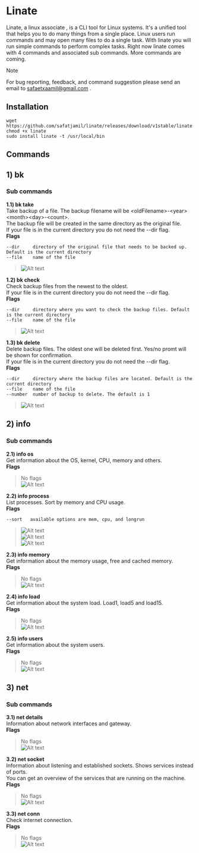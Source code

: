# Linate
Linate, a linux associate , is a CLI tool for Linux systems. It's a unified tool that helps you to do many things 
from a single place. Linux users run commands and may open many files to do a single task. With linate you will 
run simple commands to perform complex tasks. Right now linate comes with 4 commands and associated sub commands.
More commands are coming.
> [!NOTE]
> For bug reporting, feedback, and command suggestion please send an email to safaetxaamil@gmail.com .

## Installation
```
wget https://github.com/safatjamil/linate/releases/download/v1stable/linate
chmod +x linate
sudo install linate -t /usr/local/bin
```

## Commands
## 1) bk
### Sub commands
**1.1) bk take**
<br/>Take backup of a file. The backup filename will be \<oldFilename>-\<year>\<month>\<day>-\<count>.<br />
The backup file will be created in the same directory as the original file.<br/>
If your file is in the current directory you do not need the --dir flag.<br/>
**Flags**
```
--dir     directory of the original file that needs to be backed up. Default is the current directory
--file    name of the file
```
>![Alt text](img/bk_take.png)

**1.2) bk check**
<br/>Check backup files from the newest to the oldest.<br/>
If your file is in the current directory you do not need the --dir flag.<br/>
**Flags**
```
--dir     directory where you want to check the backup files. Default is the current directory
--file    name of the file
```
>![Alt text](img/bk_check.png)

**1.3) bk delete**
<br/>Delete backup files. The oldest one will be deleted first. Yes/no promt will be shown for confirmation.<br/>
If your file is in the current directory you do not need the --dir flag.<br/>
**Flags**
```
--dir     directory where the backup files are located. Default is the current directory
--file    name of the file
--number  number of backup to delete. The default is 1
```
>![Alt text](img/bk_delete.png)

## 2) info
### Sub commands
**2.1) info os**
<br/>Get information about the OS, kernel, CPU, memory and others.<br />
**Flags**
> No flags<br/>
>![Alt text](img/info_os.png)

**2.2) info process**
<br/>List processes. Sort by memory and CPU usage.<br />
**Flags**
```
--sort   available options are mem, cpu, and longrun
```
>![Alt text](img/inf_prc_mem.png)</br>
>![Alt text](img/inf_prc_cpu.png)</br>
>![Alt text](img/info_prc_lngrun.png)

**2.3) info memory**
<br/>Get information about the memory usage, free and cached memory.<br />
**Flags**
> No flags<br/>
>![Alt text](img/inf_memory.png)

**2.4) info load**
<br/>Get information about the system load. Load1, load5 and load15.<br />
**Flags**
> No flags<br/>
>![Alt text](img/inf_load.png)

**2.5) info users**
<br/>Get information about the system users.<br />
**Flags**
> No flags<br/>
>![Alt text](img/inf_users.png)

## 3) net
### Sub commands
**3.1) net details**
<br/>Information about network interfaces and gateway.<br />
**Flags**
> No flags<br/>
>![Alt text](img/net_det.png)

**3.2) net socket**
<br/>Information about listening and established sockets. Shows services instead of ports.</br>
You can get an overview of the services that are running on the machine.<br />
**Flags**
> No flags<br/>
>![Alt text](img/net_socket.png)

**3.3) net conn**
<br/>Check internet connection.<br />
**Flags**
> No flags<br/>
>![Alt text](img/net_conn.png)

